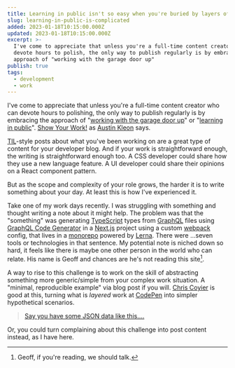 ```yaml
---
title: Learning in public isn't so easy when you're buried by layers of engineering
slug: learning-in-public-is-complicated
added: 2023-01-18T10:15:00.000Z
updated: 2023-01-18T10:15:00.000Z
excerpt: >-
  I've come to appreciate that unless you're a full-time content creator who can
  devote hours to polish, the only way to publish regularly is by embracing the
  approach of "working with the garage door up"
publish: true
tags:
  - development
  - work
---
```


I've come to appreciate that unless you're a full-time content creator who can devote hours to polishing, the only way to publish regularly is by embracing the approach of "[working with the garage door up](https://notes.andymatuschak.org/Work_with_the_garage_door_up)" or "[learning in public](https://www.swyx.io/learn-in-public/)".   [Show Your Work!](/thoughts-on-show-your-work-by-austin-kleon/) as [Austin Kleon](http://austinkleon.com/) says.

[TIL](https://dictionary.cambridge.org/dictionary/english/til)-style posts about what you've been working on are a great type of content for your developer blog. And if your work is straightforward enough, the writing is straightforward enough too. A CSS developer could share how they use a new language feature. A UI developer could share their opinions on a React component pattern. 

But as the scope and complexity of your role grows, the harder it is to write something about your day. At least this is how I've experienced it.

Take one of my work days recently. I was struggling with something and thought writing a note about it might help. The problem was that the "something" was generating [TypeScript](https://www.typescriptlang.org) types from [GraphQL](https://graphql.org) files using [GraphQL Code Generator](https://the-guild.dev/graphql/codegen) in a [Next.js](https://nextjs.org) project using a custom [webpack](https://webpack.js.org/) config, that lives in a [monorepo](https://en.wikipedia.org/wiki/Monorepo) powered by [Lerna](http://www.lerna.com.au/). There were ...seven tools or technologies in that sentence. My potential note is niched down so hard, it feels like there is maybe one other person in the world who can relate. His name is Geoff and chances are he's not reading this site[^1].

A way to rise to this challenge is to work on the skill of abstracting something more generic/simple from your complex work situation. A "minimal, reproducible example" via blog post if you will. [Chris Coyier](https://chriscoyier.net/) is good at this, turning what is *layered* work at [CodePen](https://codepen.io) into simpler hypothetical scenarios.

> [Say you have some JSON data like this....](https://chriscoyier.net/2022/11/12/personal-coding-challenge-data-validation-correction-and-default-handling/)

Or, you could turn complaining about this challenge into post content instead, as I have here.

[^1]: Geoff, if you're reading, we should talk. 

